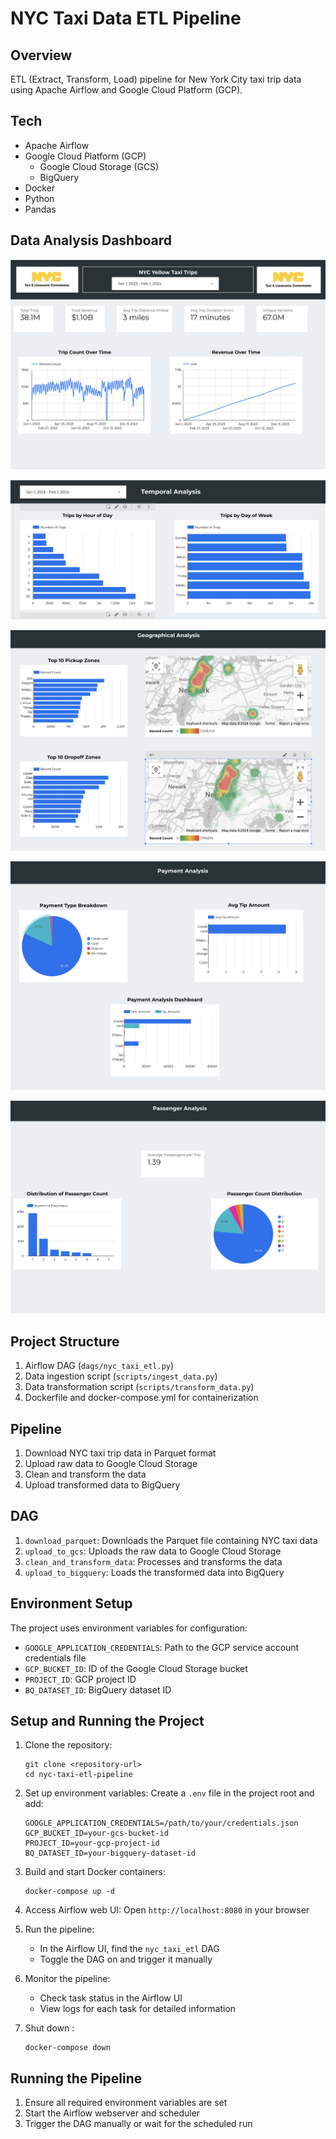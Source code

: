 # NYC Taxi Data ETL Pipeline

## Overview

ETL (Extract, Transform, Load) pipeline for New York City taxi trip data using Apache Airflow and Google Cloud Platform (GCP).

## Tech

- Apache Airflow
- Google Cloud Platform (GCP)
  - Google Cloud Storage (GCS)
  - BigQuery
- Docker
- Python
- Pandas

## Data Analysis Dashboard

![NYC Yellow Taxi Trips Overview](dashboardimages/overview.png)

![NYC Yellow Taxi Trips Temporal Analysis](dashboardimages/temporal.png)

![NYC Yellow Taxi Trips Spatial Analysis](dashboardimages/geo.png)

![NYC Yellow Taxi Trips Payment Analysis](dashboardimages/payment.png)

![NYC Yellow Taxi Trips Spatial Analysis](dashboardimages/passenger.png)


## Project Structure


1. Airflow DAG (`dags/nyc_taxi_etl.py`)
2. Data ingestion script (`scripts/ingest_data.py`)
3. Data transformation script (`scripts/transform_data.py`)
4. Dockerfile and docker-compose.yml for containerization

## Pipeline 

1. Download NYC taxi trip data in Parquet format
2. Upload raw data to Google Cloud Storage
3. Clean and transform the data
4. Upload transformed data to BigQuery

## DAG 



1. `download_parquet`: Downloads the Parquet file containing NYC taxi data
2. `upload_to_gcs`: Uploads the raw data to Google Cloud Storage
3. `clean_and_transform_data`: Processes and transforms the data
4. `upload_to_bigquery`: Loads the transformed data into BigQuery

## Environment Setup

The project uses environment variables for configuration:

- `GOOGLE_APPLICATION_CREDENTIALS`: Path to the GCP service account credentials file
- `GCP_BUCKET_ID`: ID of the Google Cloud Storage bucket
- `PROJECT_ID`: GCP project ID
- `BQ_DATASET_ID`: BigQuery dataset ID

## Setup and Running the Project

1. Clone the repository:
   ```
   git clone <repository-url>
   cd nyc-taxi-etl-pipeline
   ```

2. Set up environment variables:
   Create a `.env` file in the project root and add:
   ```
   GOOGLE_APPLICATION_CREDENTIALS=/path/to/your/credentials.json
   GCP_BUCKET_ID=your-gcs-bucket-id
   PROJECT_ID=your-gcp-project-id
   BQ_DATASET_ID=your-bigquery-dataset-id
   ```

3. Build and start Docker containers:
   ```
   docker-compose up -d
   ```

4. Access Airflow web UI:
   Open `http://localhost:8080` in your browser

5. Run the pipeline:
   - In the Airflow UI, find the `nyc_taxi_etl` DAG
   - Toggle the DAG on and trigger it manually

6. Monitor the pipeline:
   - Check task status in the Airflow UI
   - View logs for each task for detailed information

7. Shut down :
   ```
   docker-compose down
   ```

## Running the Pipeline

1. Ensure all required environment variables are set
2. Start the Airflow webserver and scheduler
3. Trigger the DAG manually or wait for the scheduled run